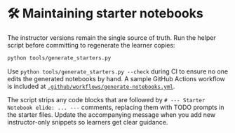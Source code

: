 # 🛠️ Maintaining starter notebooks

The instructor versions remain the single source of truth. Run the helper script before committing to regenerate the learner copies:

```bash
python tools/generate_starters.py
```

Use `python tools/generate_starters.py --check` during CI to ensure no one edits the generated notebooks by hand. A sample GitHub Actions workflow is included at [`.github/workflows/generate-notebooks.yml`](.github/workflows/generate-notebooks.yml).

The script strips any code blocks that are followed by `# --- Starter Notebook elide: ... ---` comments, replacing them with TODO prompts in the starter files. Update the accompanying message when you add new instructor-only snippets so learners get clear guidance.
